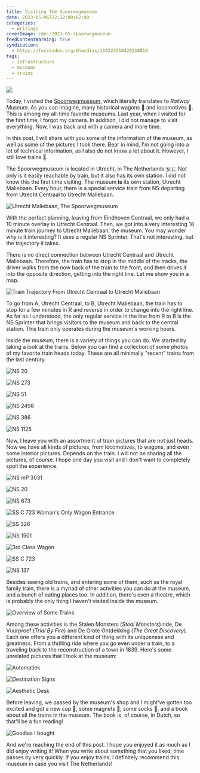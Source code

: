 ```yaml
---
title: Visiting The Spoorwegmuseum
date: 2023-05-06T22:22:09+02:00
categories:
  - writings
coverImage: cdn:/2023-05-spoorwegmuseum
feedContentWarning: true
syndication:
  - https://fosstodon.org/@hacdias/110323610429118818
tags:
  - infrastructure
  - museums
  - trains
---
```


<style>
.train-gif {
  margin-top: -1.5rem;
  margin-right: -4rem;
  max-width: 15rem;
}

.train-gif + p {
  margin-top: 2.5rem;
}
</style>

![](https://cdn.hacdias.com/media/2023-05-train.gif?class=pixelated+left+train-gif)

Today, I visited the [Spoorwegmuseum](https://www.spoorwegmuseum.nl/), which literally translates to *Railway Museum*. As you can imagine, many historical wagons 🚃 and locomotives 🚂. This is among my all-time favorite museums. Last year, when I visited for the first time, I forgot my camera. In addition, I did not manage to visit everything. Now, I was back and with a camera and more time.

<!--more-->

In this post, I will share with you some of the information of the museum, as well as some of the pictures I took there. Bear in mind, I'm not going into a lot of technical information, as I also do not know a lot about it. However, I still love trains 🚅.

The Spoorwegmuseum is located in Utrecht, in The Netherlands 🇳🇱. Not only is it easily reachable by train, but it also has its own station. I did not know this the first time visiting. The museum **is** its own station, Utrecht Maliebaan. Every hour, there is a special service train from NS departing from Utrecht Centraal to Utrecht Maliebaan.

![Utrecht Maliebaan, The Spoorwegmuseum](cdn:/2023-05-spoorwegmuseum)

With the perfect planning, leaving from Eindhoven Centraal, we only had a 10 minute overlay in Utrecht Centraal. Then, we got into a very interesting 18 minute train journey to Utrecht Maliebaan, the museum. You may wonder why is it interesting? It uses a regular NS Sprinter. That's not interesting, but the trajectory it takes.

There is no direct connection between Utrecht Centraal and Utrecht Maliebaan. Therefore, the train has to stop in the middle of the tracks, the driver walks from the now back of the train to the front, and then drives it into the opposite direction, getting into the right line. Let me show you in a map.

![Train Trajectory From Utrecht Centraal to Utrecht Maliebaan](cdn:/2023-05-spoorwegmuseum-train-route)

To go from A, Utrecht Centraal, to B, Utrecht Maliebaan, the train has to stop for a few minutes in R and reverse in order to change into the right line. As far as I understood, the only regular service in the line from R to B is the NS Sprinter that brings visitors to the museum and back to the central station. This train only operates during the museum's working hours.

Inside the museum, there is a variety of things you can do. We started by taking a look at the trains. Below you can find a collection of some photos of my favorite train heads today. These are all minimally "recent" trains from the last century.

<div class='fg fg-3'>

![](cdn:/2023-05-spoorwegmuseum-ns-20 "NS 20")

![](cdn:/2023-05-spoorwegmuseum-ns-273 "NS 273")

![](cdn:/2023-05-spoorwegmuseum-ns-51 "NS 51")

![](cdn:/2023-05-spoorwegmuseum-ns-2498 "NS 2498")

![](cdn:/2023-05-spoorwegmuseum-ns-386 "NS 386")

![](cdn:/2023-05-spoorwegmuseum-ns-1125 "NS 1125")

</div>

Now, I leave you with an assortment of train pictures that are not just heads. Now we have
all kinds of pictures, from locomotives, to wagons, and even some interior pictures. Depends on the train.
I will not be sharing all the pictures, of course. I hope one day you visit and I don't want
to completely spoil the experience.

<div class='fg'>

![](cdn:/2023-05-spoorwegmuseum-ns-3031 "NS mP 3031")

![](cdn:/2023-05-spoorwegmuseum-ns-20-side "NS 20")

</div>

![](cdn:/2023-05-spoorwegmuseum-ns-673 "NS 673")

<div class='fg'>

![](cdn:/2023-05-spoorwegmuseum-ss-723-wo "SS C 723 Woman's Only Wagon Entrance")

![](cdn:/2023-05-spoorwegmuseum-ss-326 "SS 326")

</div>

<div class='fg'>

![](cdn:/2023-05-spoorwegmuseum-ns-1501 "NS 1501")

![](cdn:/2023-05-spoorwegmuseum-3d-class "3rd Class Wagon")

![](cdn:/2023-05-spoorwegmuseum-ss-723 "SS C 723")

![](cdn:/2023-05-spoorwegmuseum-ns-137 "NS 137")

</div>

Besides seeing old trains, and entering some of them, such as the royal family train, there is a myriad of other activities you can do at the museum, and a bunch of eating places too. In addition, there's even a theatre, which is probably the only thing I haven't visited inside the museum.

![](cdn:/2023-05-spoorwegmuseum-overview "Overview of Some Trains")

Among these activities is the Stalen Monsters (*Steal Monsters*) ride, De Vuurproef (*Trial By Fire*) and De Grote Ontdekking (*The Great Discovery*). Each one offers you a different kind of thing with its uniqueness and greatness. From a thrilling ride where you go even under a train, to a traveling back to the reconstruction of a town in 1839. Here's some unrelated pictures that I took at the museum:

<div class='fg fg-3'>

![](cdn:/2023-05-spoorwegmuseum-automatiek "Automatiek")

![](cdn:/2023-05-spoorwegmuseum-naartoe "Destination Signs")

![](cdn:/2023-05-spoorwegmuseum-desk "Aesthetic Desk")

</div>

Before leaving, we passed by the museum's shop and I might've gotten too excited and got a new cap 🧢, some magnets 🧲, some socks 🧦, and a book about all the trains in the museum. The book is, of course, in Dutch, so that'll be a fun reading!

![](cdn:/2023-05-spoorwegmuseum-goodies "Goodies I bought")

And we're reaching the end of this post. I hope you enjoyed it as much as I did enjoy writing it! When you write about something that you liked, time passes by very quickly. If you enjoy trains, I definitely recommend this museum in case you visit The Netherlands!
